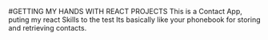 #GETTING MY HANDS WITH REACT PROJECTS
This is a Contact App, puting my react Skills to the test
Its basically like your phonebook for storing and retrieving contacts.
